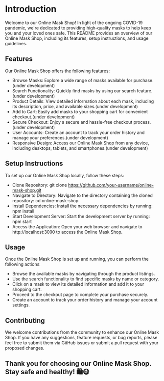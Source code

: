 # Introduction #
Welcome to our Online Mask Shop! In light of the ongoing COVID-19 pandemic, we're dedicated to providing high-quality masks to help keep you and your loved ones safe. This README provides an overview of our Online Mask Shop, including its features, setup instructions, and usage guidelines.

## Features ##
Our Online Mask Shop offers the following features:

* Browse Masks: Explore a wide range of masks available for purchase. (under development)
* Search Functionality: Quickly find masks by using our search feature. (under development)
* Product Details: View detailed information about each mask, including its description, price, and available sizes.(under development)
* Add to Cart: Easily add masks to your shopping cart for convenient checkout.(under development)
* Secure Checkout: Enjoy a secure and hassle-free checkout process.(under development)
* User Accounts: Create an account to track your order history and manage your preferences.(under development)
* Responsive Design: Access our Online Mask Shop from any device, including desktops, tablets, and smartphones.(under development)

## Setup Instructions ##
To set up our Online Mask Shop locally, follow these steps:

* Clone Repository: git clone https://github.com/your-username/online-mask-shop.git
* Navigate to Directory: Navigate to the directory containing the cloned repository: cd online-mask-shop
* Install Dependencies: Install the necessary dependencies by running: npm install
* Start Development Server: Start the development server by running: npm start
* Access the Application: Open your web browser and navigate to http://localhost:3000 to access the Online Mask Shop.

## Usage ##
Once the Online Mask Shop is set up and running, you can perform the following actions:

* Browse the available masks by navigating through the product listings.
* Use the search functionality to find specific masks by name or category.
* Click on a mask to view its detailed information and add it to your shopping cart.
* Proceed to the checkout page to complete your purchase securely.
* Create an account to track your order history and manage your account settings.
  
## Contributing ##
We welcome contributions from the community to enhance our Online Mask Shop. If you have any suggestions, feature requests, or bug reports, please feel free to submit them via GitHub issues or submit a pull request with your proposed changes.

## Thank you for choosing our Online Mask Shop. Stay safe and healthy! 🛍️😷 ##
